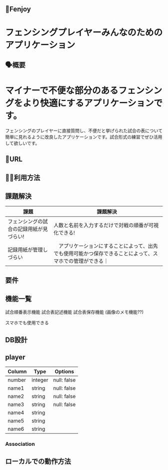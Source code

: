 ## 🤺Fenjoy
# フェンシングプレイヤーみんなのためのアプリケーション
## 🗣概要
# マイナーで不便な部分のあるフェンシングをより快適にするアプリケーションです。
フェンシングのプレイヤーに直接質問し、不便だと挙げられた試合の表について
簡単に見れるように改良したアプリケーションです。試合形式の練習でぜひ活用して欲しいです。
## 🔗URL

## 👩‍💻利用方法
## 課題解決
|  課題                                |  課題解決                                   |
| ----------------------------------- | ------------------------------------------ |
| フェンシングの試合の記録用紙が見づらい!   | 人数と名前を入力するだけで対戦の順番が可視化できる! |
| 記録用紙が管理しづらい                  |　アプリケーションにすることによって、出先でも使用可能かつ保存できることによって、スマホでの管理ができる｜
## 要件
## 機能一覧
試合順番表示機能
試合表記述機能
試合表保存機能
(画像のメモ機能??)


スマホでも使用できる
## DB設計
## player

| Column | Type    | Options     |
|--------|---------|-------------|
| number | integer | null: false |
| name1  | string  | null: false |
| name2  | string  | null: false |
| name3  | string  | null: false |
| name4  | string  |             |
| name5  | string  |             |
| name6  | string  |             |


### Association





## ローカルでの動作方法
